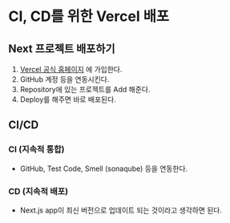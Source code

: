 # CI, CD를 위한 Vercel 배포
## Next 프로젝트 배포하기
1. [Vercel 공식 홈페이지](https://vercel.com/) 에 가입한다.
2. GitHub 계정 등을 연동시킨다.
3. Repository에 있는 프로젝트를 Add 해준다.
4. Deploy를 해주면 바로 배포된다.

## CI/CD
### CI (지속적 통합)
- GitHub, Test Code, Smell (sonaqube) 등을 연동한다.

### CD (지속적 배포)
- Next.js app이 최신 버전으로 업데이트 되는 것이라고 생각하면 된다.